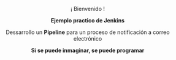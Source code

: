 <p align="center">¡ Bienvenido !</p>
<p align="center"><b>Ejemplo practico de Jenkins</b></p>
<p align="center"><a>Dessarrollo un <b>Pipeline</b> para un proceso de notificación a correo electrónico</b></a></p>
<p align="center"><b>Si se puede inmaginar, se puede programar</b></p>


